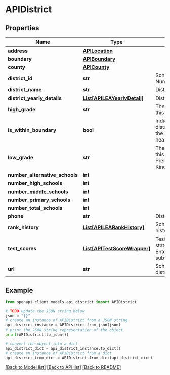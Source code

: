 # APIDistrict


## Properties

Name | Type | Description | Notes
------------ | ------------- | ------------- | -------------
**address** | [**APILocation**](APILocation.md) |  | [optional] 
**boundary** | [**APIBoundary**](APIBoundary.md) |  | [optional] 
**county** | [**APICounty**](APICounty.md) |  | [optional] 
**district_id** | **str** | SchoolDigger District ID Number (7 digits) | [optional] 
**district_name** | **str** | District name | [optional] 
**district_yearly_details** | [**List[APILEAYearlyDetail]**](APILEAYearlyDetail.md) | District yearly metrics | [optional] 
**high_grade** | **str** | The high grade served by this district | [optional] 
**is_within_boundary** | **bool** | Indicates whether this district&#39;s boundary includes the specified location from nearLatitude/nearLongitude | [optional] 
**low_grade** | **str** | The low grade served by this district (PK &#x3D; Prekindergarten, K &#x3D; Kindergarten) | [optional] 
**number_alternative_schools** | **int** |  | [optional] 
**number_high_schools** | **int** |  | [optional] 
**number_middle_schools** | **int** |  | [optional] 
**number_primary_schools** | **int** |  | [optional] 
**number_total_schools** | **int** |  | [optional] 
**phone** | **str** | District phone number | [optional] 
**rank_history** | [**List[APILEARankHistory]**](APILEARankHistory.md) | SchoolDigger yearly rank history of the district | [optional] 
**test_scores** | [**List[APITestScoreWrapper]**](APITestScoreWrapper.md) | Test scores (district and state) -- requires Pro or Enterprise level API subscription | [optional] 
**url** | **str** | SchoolDigger URL for this district | [optional] 

## Example

```python
from openapi_client.models.api_district import APIDistrict

# TODO update the JSON string below
json = "{}"
# create an instance of APIDistrict from a JSON string
api_district_instance = APIDistrict.from_json(json)
# print the JSON string representation of the object
print(APIDistrict.to_json())

# convert the object into a dict
api_district_dict = api_district_instance.to_dict()
# create an instance of APIDistrict from a dict
api_district_from_dict = APIDistrict.from_dict(api_district_dict)
```
[[Back to Model list]](../README.md#documentation-for-models) [[Back to API list]](../README.md#documentation-for-api-endpoints) [[Back to README]](../README.md)


